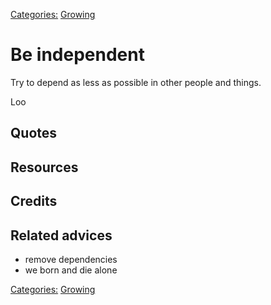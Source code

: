 [Categories:](../Categories/index.md) [Growing](../Categories/Growing.md)
# Be independent

Try to depend as less as possible in other people and things.

Loo


## Quotes

## Resources

## Credits

## Related advices
- remove dependencies
- we born and die alone

[Categories:](../Categories/index.md) [Growing](../Categories/Growing.md)